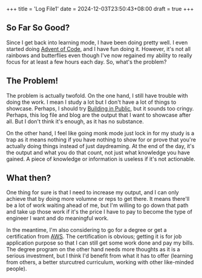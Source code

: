 +++
title = 'Log File1'
date = 2024-12-03T23:50:43+08:00
draft = true
+++

## So Far So Good?

Since I get back into learning mode, I have been doing pretty well. I even started doing [Advent of Code](https://adventofcode.com/), and I have fun doing it. However, it's not all rainbows and butterflies even though I've now regained my ability to really focus for at least a few hours each day. So, what's the problem?

## The Problem!

The problem is actually twofold. On the one hand, I still have trouble with doing the work. I mean I study a lot but I don't have a lot of things to showcase. Perhaps, I should try [Building in Public](https://buildinpublic.xyz/what-is-build-in-public), but it sounds too cringy. Perhaps, this log file and blog are the output that I want to showcase after all. But I don't think it's enough, as it has no substance.

On the other hand, I feel like going monk mode just lock in for my study is a trap as it means nothing if you have nothing to show for or prove that you're actually doing things instead of just daydreaming. At the end of the day, it's the output and what you do that count, not just what knowledge you have gained. A piece of knowledge or information is useless if it's not actionable.

## What then?

One thing for sure is that I need to increase my output, and I can only achieve that by doing more volumne or reps to get there. It means there'll be a lot of work waiting ahead of me, but I'm willing to go down that path and take up those work if it's the price I have to pay to become the type of engineer I want and do meaningful work.

In the meantime, I'm also considering to go for a degree or get a certification from [AWS](https://pages.awscloud.com/GLOBAL-ln-GC-Traincert-Associate-Certification-Challenge-Registration-2024.html?sc_channel=ha&sc_icampaign=aware_global_200_certification_associatechallenge-q324_midpage_a_tnc&sc_ichannel=ha&sc_icontent=awssm-1839900_event_tnc&sc_iplace=banner&trk=63bf72ae-488f-4078-a096-53b3d346667f~ha_awssm-1839900_event_tnc). The certification is obvious; getting it is for job application purpose so that I can still get some work done and pay my bills. The degree program on the other hand needs more thoughts as it is a serious investment, but I think I'd benefit from what it has to offer (learning from others, a better sturcutred curriculum, working with other like-minded people).
